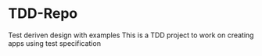 # TDD-Repo
Test deriven design with examples
This is a TDD project to work on creating apps using test specification 
